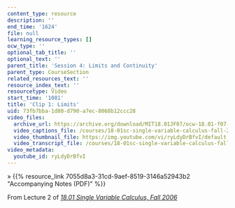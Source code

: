 ```yaml
---
content_type: resource
description: ''
end_time: '1624'
file: null
learning_resource_types: []
ocw_type: ''
optional_tab_title: ''
optional_text: ''
parent_title: 'Session 4: Limits and Continuity'
parent_type: CourseSection
related_resources_text: ''
resource_index_text: ''
resourcetype: Video
start_time: '1081'
title: 'Clip 1: Limits'
uid: 73fb7bba-1d80-d790-a7ec-8068b12ccc28
video_files:
  archive_url: https://archive.org/download/MIT18.01JF07/ocw-18.01-f07-lec02_300k.mp4
  video_captions_file: /courses/18-01sc-single-variable-calculus-fall-2010/95587b3eb2d058c392ce4b0a0b64e8f2_ryLdyDrBfvI.vtt
  video_thumbnail_file: https://img.youtube.com/vi/ryLdyDrBfvI/default.jpg
  video_transcript_file: /courses/18-01sc-single-variable-calculus-fall-2010/45b6c745a470b54c38fd3686a910e220_ryLdyDrBfvI.pdf
video_metadata:
  youtube_id: ryLdyDrBfvI
---
```


» {{% resource_link 7055d8a3-31cd-9aef-8519-3146a52943b2 "Accompanying Notes (PDF)" %}}

From Lecture 2 of [_18.01 Single Variable Calculus, Fall 2006_](/courses/18-01-single-variable-calculus-fall-2006/video_galleries/video-lectures)

